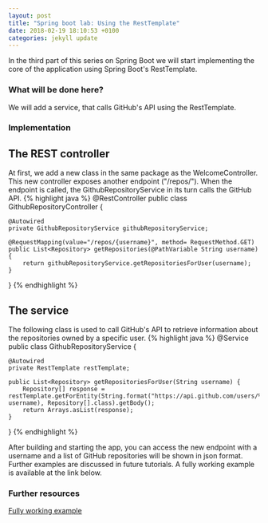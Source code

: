 ```yaml
---
layout: post
title: "Spring boot lab: Using the RestTemplate"
date: 2018-02-19 18:10:53 +0100
categories: jekyll update
---
```


In the third part of this series on Spring Boot we will start implementing the core of the application using Spring Boot's RestTemplate. 
<br/>
### What will be done here?
We will add a service, that calls GitHub's API using the RestTemplate.

### Implementation

## The REST controller
At first, we add a new class in the same package as the WelcomeController. This new controller exposes another endpoint ("/repos/<username>").
When the endpoint is called, the GithubRepositoryService in its turn calls the GitHub API.
{% highlight java %}
@RestController
public class GithubRepositoryController {

    @Autowired
    private GithubRepositoryService githubRepositoryService;

    @RequestMapping(value="/repos/{username}", method= RequestMethod.GET)
    public List<Repository> getRepositories(@PathVariable String username){
        return githubRepositoryService.getRepositoriesForUser(username);
    }
} 
{% endhighlight %}

## The service
The following class is used to call GitHub's API to retrieve information about the repositories owned by a specific user.
{% highlight java %}
@Service
public class GithubRepositoryService {

    @Autowired
    private RestTemplate restTemplate;

    public List<Repository> getRepositoriesForUser(String username) {
        Repository[] response =  restTemplate.getForEntity(String.format("https://api.github.com/users/%s/repos", username), Repository[].class).getBody();
        return Arrays.asList(response);
    }
}
{% endhighlight %}

After building and starting the app, you can access the new endpoint with a username and a list of GitHub repositories will be shown in json format.<br/>
Further examples are discussed in future tutorials. A fully working example is available at the link below.

### Further resources
[Fully working example](https://github.com/mbaeumer/springboot-lab/tree/master/part3)



